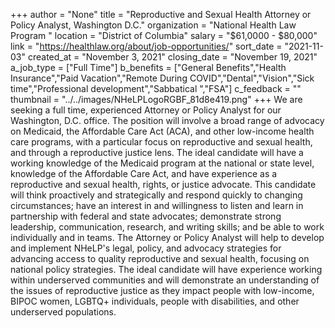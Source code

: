 +++
author = "None"
title = "Reproductive and Sexual Health Attorney or Policy Analyst, Washington D.C."
organization = "National Health Law Program "
location = "District of Columbia"
salary = "$61,0000 - $80,000"
link = "https://healthlaw.org/about/job-opportunities/"
sort_date = "2021-11-03"
created_at = "November 3, 2021"
closing_date = "November 19, 2021"
a_job_type = ["Full Time"]
b_benefits = ["General Benefits","Health Insurance","Paid Vacation","Remote During COVID","Dental","Vision","Sick time","Professional development","Sabbatical ","FSA"]
c_feedback = ""
thumbnail = "../../images/NHeLPLogoRGBF_81d8e419.png"
+++
We are seeking a full time, experienced Attorney or Policy Analyst for our Washington, D.C. office. The position will involve a broad range of advocacy on Medicaid, the Affordable Care Act (ACA), and other low-income health care programs, with a particular focus on reproductive and sexual health, and through a reproductive justice lens. The ideal candidate will have a working knowledge of the Medicaid program at the national or state level, knowledge of the Affordable Care Act, and have experience as a reproductive and sexual health, rights, or justice advocate. This candidate will think proactively and strategically and respond quickly to changing circumstances; have an interest in and willingness to listen and learn in partnership with federal and state advocates; demonstrate strong leadership, communication, research, and writing skills; and be able to work individually and in teams. The Attorney or Policy Analyst will help to develop and implement NHeLP's legal, policy, and advocacy strategies for advancing access to quality reproductive and sexual health, focusing on national policy strategies. The ideal candidate will have experience working within underserved communities and will demonstrate an understanding of the issues of reproductive justice as they impact people with low-income, BIPOC women, LGBTQ+ individuals, people with disabilities, and other underserved populations.